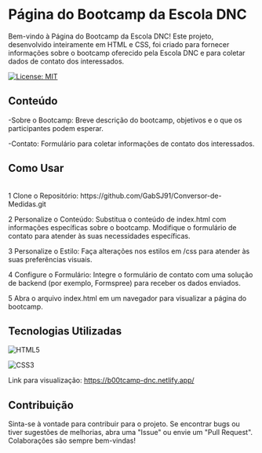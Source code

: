 # Página do Bootcamp da Escola DNC


Bem-vindo à Página do Bootcamp da Escola DNC! Este projeto, desenvolvido inteiramente em HTML e CSS, foi criado para fornecer informações sobre o bootcamp oferecido pela Escola DNC e para coletar dados de contato dos interessados. <br />


[![License: MIT](https://img.shields.io/badge/License-MIT-yellow.svg)](https://github.com/GabSJ91/Bootcamp-DNC/blob/main/LICENSE)


## Conteúdo <br />
-Sobre o Bootcamp: Breve descrição do bootcamp, objetivos e o que os participantes podem esperar.<br />

-Contato: Formulário para coletar informações de contato dos interessados.<br />




## Como Usar <br />
<br />
1 Clone o Repositório: https://github.com/GabSJ91/Conversor-de-Medidas.git  <br />

2 Personalize o Conteúdo: Substitua o conteúdo de index.html com informações específicas sobre o bootcamp.
Modifique o formulário de contato para atender às suas necessidades específicas.  <br />

3 Personalize o Estilo: Faça alterações nos estilos em /css para atender às suas preferências visuais. <br />

4 Configure o Formulário: Integre o formulário de contato com uma solução de backend (por exemplo, Formspree) para receber os dados enviados.

5 Abra o arquivo index.html em um navegador para visualizar a página do bootcamp.

## Tecnologias Utilizadas<br />


![HTML5](https://img.shields.io/badge/HTML5-Yes-E34F26?style=for-the-badge&logo=html5&logoColor=white)<br />

![CSS3](https://img.shields.io/badge/CSS3-Yes-blue?style=for-the-badge&logo=css3&logoColor=white) <br/>

Link para visualização: https://b00tcamp-dnc.netlify.app/ <br/>

## Contribuição
Sinta-se à vontade para contribuir para o projeto. Se encontrar bugs ou tiver sugestões de melhorias, abra uma "Issue" ou envie um "Pull Request". Colaborações são sempre bem-vindas!


